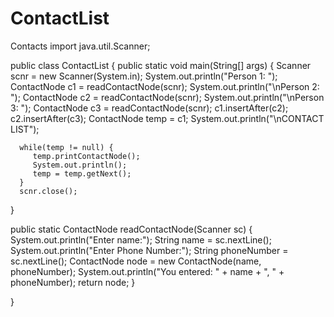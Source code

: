 # ContactList
Contacts
import java.util.Scanner;

public class ContactList {
   public static void main(String[] args) {
      Scanner scnr = new Scanner(System.in);
      System.out.println("Person 1: ");
      ContactNode c1 = readContactNode(scnr);
      System.out.println("\nPerson 2: ");
      ContactNode c2 = readContactNode(scnr);
      System.out.println("\nPerson 3: ");
      ContactNode c3 = readContactNode(scnr);
      c1.insertAfter(c2);
      c2.insertAfter(c3);
      ContactNode temp = c1;
      System.out.println("\nCONTACT LIST");
      
      while(temp != null) {
         temp.printContactNode();
         System.out.println();
         temp = temp.getNext();
      }
      scnr.close();
      
      
   }
   
   public static ContactNode readContactNode(Scanner sc) {
      System.out.println("Enter name:");
      String name = sc.nextLine();
      System.out.println("Enter Phone Number:");
      String phoneNumber = sc.nextLine();
      ContactNode node = new ContactNode(name, phoneNumber);
      System.out.println("You entered: " + name + ", " + phoneNumber);
      return node;
   }
   
}
